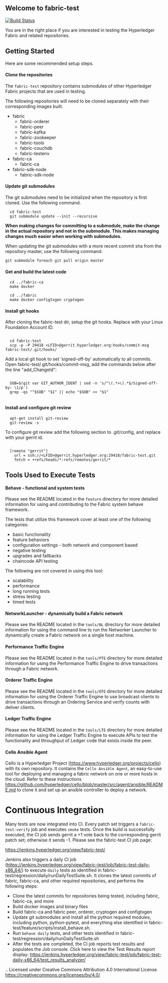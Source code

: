 Welcome to fabric-test
-------

[![Build Status](https://jenkins.hyperledger.org/buildStatus/icon?job=fabric-test-merge-x86_64)](https://jenkins.hyperledger.org/view/fabric-test/job/fabric-test-merge-x86_64/)

You are in the right place if you are interested in testing the Hyperledger Fabric and related repositories.

## Getting Started
Here are some recommended setup steps.

#### Clone the repositories
The `fabric-test` repository contains submodules of other Hyperledger Fabric projects that are used in testing.

The following repositories will need to be cloned separately with their corresponding images built.
* fabric
    * fabric-orderer
    * fabric-peer
    * fabric-kafka
    * fabric-zookeeper
    * fabric-tools
    * fabric-couchdb
    * fabric-testenv
* fabric-ca
    * fabric-ca
* fabric-sdk-node
    * fabric-sdk-node

#### Update git submodules
The git submodules need to be initialized when the repository is first cloned. Use the following command.
```
  cd fabric-test
  git submodule update --init --recursive
```
**When making changes for committing to a submodule, make the change in the actual repository and not in the submodule. This makes managing changes much easier when working with submodules.**

When updating the git submodules with a more recent commit sha from the repository master, use the following command:
```
git submodule foreach git pull origin master
```

#### Get and build the latest code

```
  cd ../fabric-ca
  make docker

  cd ../fabric
  make docker configtxgen cryptogen
```
#### Install git hooks
After cloning the fabric-test dir, setup the git hooks.
Replace  <LFID> with your Linux Foundation Account ID.

```

  cd fabric-test
  scp -p -P 29418 <LFID>@gerrit.hyperledger.org:hooks/commit-msg fabric-test/.git/hooks/

```

Add a local git hook to set 'signed-off-by' automatically to all commits.
Open fabric-test/.git/hooks/commit-msg, add the commands below after the line
"add_ChangeId":

```

  SOB=$(git var GIT_AUTHOR_IDENT | sed -n 's/^\(.*>\).*$/Signed-off-by: \1/p')
  grep -qs "^$SOB" "$1" || echo "$SOB" >> "$1"


```

#### Install and configure git review

```
  apt-get install git-review
  git-review -s

```

To configure git review add the following section to .git/config, and replace <LFID> with your gerrit id.

```

  [remote "gerrit"]
    url = ssh://<LFID>@gerrit.hyperledger.org:29418/fabric-test.git
    fetch = +refs/heads/*:refs/remotes/gerrit/*

```

## Tools Used to Execute Tests

#### Behave - functional and system tests
Please see the README located in the `feature` directory for more detailed information for using and contributing to the Fabric system behave framework.

The tests that utilize this framework cover at least one of the following categories:
* basic functionality
* feature behaviors
* configuration settings - both network and component based
* negative testing
* upgrades and fallbacks
* chaincode API testing

The following are not covered in using this tool:
* scalability
* performance
* long running tests
* stress testing
* timed tests

#### NetworkLauncher - dynamically build a Fabric network
Please see the README located in the `tools/NL` directory for more detailed information for using the command line to run the Networker Launcher to dynamically create a Fabric network on a single host machine.

#### Performance Traffic Engine
Please see the README located in the `tools/PTE` directory for more detailed information for using the Performance Traffic Engine to drive transactions through a Fabric network.

#### Orderer Traffic Engine
Please see the README located in the `tools/OTE` directory for more detailed information for using the Orderer Traffic Engine to use broadcast clients to drive transactions through an Ordering Service and verify counts with deliver clients.

#### Ledger Traffic Engine
Please see the README located in the `tools/LTE` directory for more detailed information for using the Ledger Traffic Engine to execute APIs to test the functionality and throughput of Ledger code that exists inside the peer.

#### Cello Ansible Agent
Cello is a Hyperledger Project (https://www.hyperledger.org/projects/cello) with its own repository.
It contains the `Cello Ansible Agent`, an easy-to-use tool for
deploying and managing a fabric network on one or more hosts in the cloud.
Refer to these instructions
https://github.com/hyperledger/cello/blob/master/src/agent/ansible/README.md
to clone it and set up an ansible controller to deploy a network.


# Continuous Integration

Many tests are now integrated into CI. Every patch set triggers a `fabric-test-verify` job and executes `smoke` tests. Once the build is successfully executed, the CI job sends gerrit a +1 vote back to the corresponding gerrit patch set; otherwise it sends -1. Please see the  fabric-test CI job page:

https://jenkins.hyperledger.org/view/fabric-test/

Jenkins also triggers a daily CI job (https://jenkins.hyperledger.org/view/fabric-test/job/fabric-test-daily-x86_64/) to execute `daily` tests as identified in fabric-test/regression/daily/runDailyTestSuite.sh. It clones the latest commits of fabric, fabric-ca, and other required repositories, and performs the following steps:

* Clone the latest commits for repositories being tested, including fabric, fabric-ca, and more
* Build docker images and binary files
* Build fabric-ca and fabric peer, orderer, cryptogen and configtxgen
* Update git submodules and install all the python required modules, including python, python-pytest, and everything else identified in fabric-test/feature/scripts/install_behave.sh.
* Run `behave daily` tests, and other tests identified in fabric-test/regression/daily/runDailyTestSuite.sh
* After the tests are completed, the CI job reports test results and populates the Job console. Click here to view the Test Results report display:
https://jenkins.hyperledger.org/view/fabric-test/job/fabric-test-daily-x86_64/test_results_analyzer/

.. Licensed under Creative Commons Attribution 4.0 International License
   https://creativecommons.org/licenses/by/4.0/
